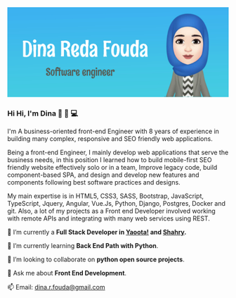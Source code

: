 <img src="https://github.com/dinafouda/dinafouda/blob/master/dina.jpg?raw=true" alt="banner that says Dina Reda - software engineer"/>

### Hi Hi, I'm Dina 👋 👩 💻

I'm A business-oriented front-end Engineer with 8 years of experience in building many complex, responsive and SEO friendly web applications.

Being a front-end Engineer, I mainly develop web applications that serve the business needs, in this position I learned how to build mobile-first SEO friendly website effectively solo or in a team, Improve legacy code, build component-based SPA, and design and develop new features and components following best software practices and designs.

My main expertise is in HTML5, CSS3, SASS, Bootstrap, JavaScript, TypeScript, Jquery, Angular, Vue.Js, Python, Django, Postgres, Docker and git. Also, a lot of my projects as a Front end Developer involved working with remote APIs and integrating with many web services using REST.

🔭 I’m currently a **Full Stack Developer in [Yaoota!](https://www.yaoota.com/) and [Shahry](https://shahry.app/).**

🌱 I’m currently learning **Back End Path with Python**.

👯 I’m looking to collaborate on **python open source projects**.

💬 Ask me about **Front End Development**.

📫 Email: dina.r.fouda@gmail.com
